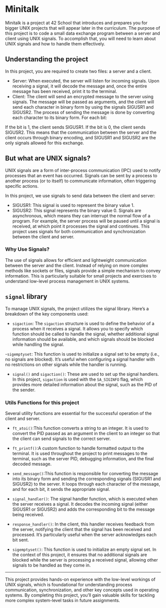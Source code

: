 # Minitalk
Minitalk is a project at 42 School that introduces and prepares you for bigger UNIX projects that will appear later in the curriculum. The purpose of this project is to code a small data exchange program between a server and client using UNIX signals. To accomplish that, you will need to learn about UNIX signals and how to handle them effectively.

## Understanding the project
In this project, you are required to create two files: a server and a client.

- Server: When executed, the server will listen for incoming signals. Upon receiving a signal, it will decode the message and, once the entire message has been received, print it to the terminal.
- Client: The client will send an encrypted message to the server using signals. The message will be passed as arguments, and the client will send each character in binary form by using the signals SIGUSR1 and SIGUSR2.
The process of sending the message is done by converting each character to its binary form. For each bit:

If the bit is 1, the client sends SIGUSR1.
If the bit is 0, the client sends SIGUSR2.
This means that the communication between the server and the client occurs through binary encoding, and SIGUSR1 and SIGUSR2 are the only signals allowed for this exchange.

## But what are UNIX signals?
UNIX signals are a form of inter-process communication (IPC) used to notify processes that an event has occurred. Signals can be sent by a process to another process (or to itself) to communicate information, often triggering specific actions.

In this project, we use signals to send data between the client and server:

- SIGUSR1: This signal is used to represent the binary value 1.
- SIGUSR2: This signal represents the binary value 0.
Signals are asynchronous, which means they can interrupt the normal flow of a program. For example, the server process will be paused until a signal is received, at which point it processes the signal and continues. This project uses signals for both communication and synchronization between the client and server.

### Why Use Signals?
The use of signals allows for efficient and lightweight communication between the server and the client. Instead of relying on more complex methods like sockets or files, signals provide a simple mechanism to convey information. This is particularly suitable for small projects and exercises to understand low-level process management in UNIX systems.

## `signal` library
To manage UNIX signals, the project utilizes the signal library. Here’s a breakdown of the key components used:

- `sigaction`: The `sigaction` structure is used to define the behavior of a process when it receives a signal. It allows you to specify which function should be called to handle the signal, whether additional signal information should be available, and which signals should be blocked while handling the signal.

-`sigemptyset`: This function is used to initialize a signal set to be empty (i.e., no signals are blocked). It’s useful when configuring a signal handler with no restrictions on other signals while the handler is running.

- `signal()` and `sigaction()`: These are used to set up the signal handlers. In this project, `sigaction` is used with the `SA_SIGINFO` flag, which provides more detailed information about the signal, such as the PID of the sender.
### Utils Functions for this project
Several utility functions are essential for the successful operation of the client and server.

- `ft_atoi()`:This function converts a string to an integer. It is used to convert the PID passed as an argument in the client to an integer so that the client can send signals to the correct server.

- `ft_printf()`:A custom function to handle formatted output to the terminal. It is used throughout the project to print messages to the terminal, such as the server PID, debugging information, and the final decoded message.

- `send_message()`:This function is responsible for converting the message into its binary form and sending the corresponding signals (SIGUSR1 and SIGUSR2) to the server. It loops through each character of the message, and for each bit, it sends the appropriate signal.

- `signal_handler()`: The signal handler function, which is executed when the server receives a signal. It decodes the incoming signal (either SIGUSR1 or SIGUSR2) and adds the corresponding bit to the message being received.

- `response_handler()`: In the client, this handler receives feedback from the server, notifying the client that the signal has been received and processed. It’s particularly useful when the server acknowledges each bit sent.

- `sigemptyset()`: This function is used to initialize an empty signal set. In the context of this project, it ensures that no additional signals are blocked while the server is processing a received signal, allowing other signals to be handled as they come in.

---
This project provides hands-on experience with the low-level workings of UNIX signals, which is foundational for understanding process communication, synchronization, and other key concepts used in operating systems. By completing this project, you’ll gain valuable skills for tackling more complex system-level tasks in future assignments.
